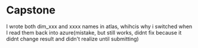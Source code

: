# Capstone
I wrote both dim_xxx and xxxx names in atlas, whihcis why i switched when I read them back into azure(mistake, but still works, didnt fix because it didnt change result and didn't realize until submitting)
